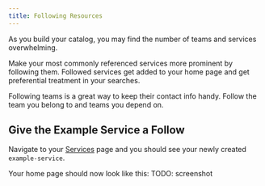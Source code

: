 ```yaml
---
title: Following Resources
---
```


As you build your catalog, you may find the number of teams and services overwhelming.

Make your most commonly referenced services more prominent by following them. Followed services get added to your home page
and get preferential treatment in your searches.

Following teams is a great way to keep their contact info handy. Follow the team you belong to and teams you depend on.

## Give the Example Service a Follow

Navigate to your [Services](https://app.effx.com/services/) page and you should see your newly created `example-service`.

Your home page should now look like this:
TODO: screenshot
